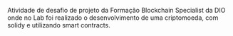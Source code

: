 Atividade de desafio de projeto da Formação Blockchain Specialist da DIO onde no Lab foi realizado o desenvolvimento de uma criptomoeda, com solidy e utilizando smart contracts.
